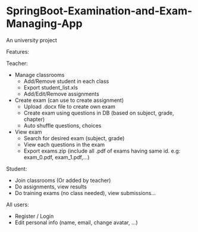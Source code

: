 # SpringBoot-Examination-and-Exam-Managing-App
An university project

Features:

Teacher:
- Manage classrooms
  + Add/Remove student in each class
  + Export student_list.xls
  + Add/Edit/Remove assignments
- Create exam (can use to create assignment)
  + Upload .docx file to create own exam
  + Create exam using questions in DB (based on subject, grade, chapter)
  + Auto shuffle questions, choices
- View exam
  + Search for desired exam (subject, grade)
  + View each questions in the exam
  + Export exams.zip (include all .pdf of exams having same id. e.g: exam_0.pdf, exam_1.pdf,...)

Student:
- Join classrooms (Or added by teacher)
- Do assignments, view results
- Do training exams (no class needed), view submissions...

All users:
- Register / Login
- Edit personal info (name, email, change avatar, ...)
